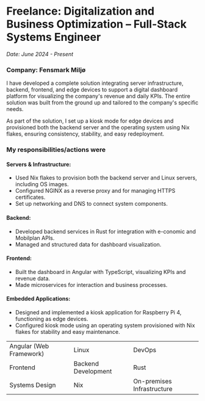 # Freelance: Digitalization and Business Optimization – Full-Stack Systems Engineer

_Date: June 2024 - Present_

### Company: Fensmark Miljø

I have developed a complete solution integrating server infrastructure, backend, frontend, and edge devices to support a digital dashboard platform for visualizing the company's revenue and daily KPIs. The entire solution was built from the ground up and tailored to the company's specific needs.

As part of the solution, I set up a kiosk mode for edge devices and provisioned both the backend server and the operating system using Nix flakes, ensuring consistency, stability, and easy redeployment.

### My responsibilities/actions were

#### **Servers & Infrastructure:**

- Used Nix flakes to provision both the backend server and Linux servers, including OS images.
- Configured NGINX as a reverse proxy and for managing HTTPS certificates.
- Set up networking and DNS to connect system components.

#### **Backend:**

- Developed backend services in Rust for integration with e-conomic and Mobilplan APIs.
- Managed and structured data for dashboard visualization.

#### **Frontend:**

- Built the dashboard in Angular with TypeScript, visualizing KPIs and revenue data.
- Made microservices for interaction and business processes.

#### **Embedded Applications:**

- Designed and implemented a kiosk application for Raspberry Pi 4, functioning as edge devices.
- Configured kiosk mode using an operating system provisioned with Nix flakes for stability and easy maintenance.

<table>
    <tr>
        <td>Angular (Web Framework)</td>
        <td>Linux</td>
        <td>DevOps</td>
    </tr>
    <tr>
        <td>Frontend</td>
        <td>Backend Development</td>
        <td>Rust</td>
    </tr>
    <tr>
        <td>Systems Design</td>
        <td>Nix</td>
        <td>On-premises Infrastructure</td>
    </tr>
</table>
